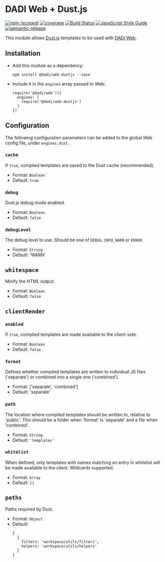 # DADI Web + Dust.js

[![npm (scoped)](https://img.shields.io/npm/v/@dadi/web-dustjs.svg?maxAge=10800&style=flat-square)](https://www.npmjs.com/package/@dadi/web-dustjs)
[![coverage](https://img.shields.io/badge/coverage-57%25-red.svg?style=flat?style=flat-square)](https://github.com/dadi/web-dustjs)
[![Build Status](https://travis-ci.org/dadi/web-dustjs.svg?branch=master)](https://travis-ci.org/dadi/web-dustjs)
[![JavaScript Style Guide](https://img.shields.io/badge/code%20style-standard-brightgreen.svg?style=flat-square)](http://standardjs.com/)
[![semantic-release](https://img.shields.io/badge/%20%20%F0%9F%93%A6%F0%9F%9A%80-semantic--release-e10079.svg?style=flat-square)](https://github.com/semantic-release/semantic-release)

This module allows [Dust.js](http://www.dustjs.com/) templates to be used with [DADI Web](https://github.com/dadi/web).

## Installation

- Add this module as a dependency:

   ```
   npm install @dadi/web-dustjs --save
   ```

- Include it in the `engines` array passed to Web:

   ```npm
   require('@dadi/web')({
     engines: [
       require('@dadi/web-dustjs')
     ]
   })
   ```

## Configuration

The following configuration parameters can be added to the global Web config file, under `engines.dust`.

### `cache`

If `true`, compiled templates are saved to the Dust cache (recommended).

- Format: `Boolean`
- Default: `true`

### `debug`

Dust.js debug mode enabled.

- Format: `Boolean`
- Default: `false`

### `debugLevel`

The debug level to use. Should be one of `DEBUG`, `INFO`, `WARN` or `ERROR`.

- Format: `String`
- Default: 'WARN'

## `whitespace`

Minify the HTML output.

- Format: `Boolean`
- Default: `false`

## `clientRender`

### `enabled`

If `true`, compiled templates are made available to the client-side.

- Format: `Boolean`
- Default: `false`

### `format`

Defines whether compiled templates are written to individual JS files ('separate') or combined into a single one ('combined').

- Format: ['separate', 'combined']
- Default: 'separate'

### `path`

The location where compiled templates should be written to, relative to 'public'. This should be a folder when 'format' is 'separate' and a file when 'combined'.

- Format: `String`
- Default: `'templates'`

### `whitelist`

When defined, only templates with names matching an entry in whitelist will be made available to the client. Wildcards supported.

- Format: `Array`
- Default: `[]`

## `paths`

Paths required by Dust.

- Format: `Object`
- Default:
    ```
    {
      {
        filters: 'workspace/utils/filters',
        helpers: 'workspace/utils/helpers'
      }
    }
    ```